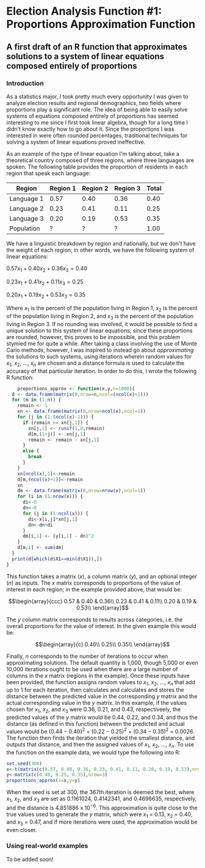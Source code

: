 # Election Analysis Function #1: Proportions Approximation Function
## A first draft of an R function that approximates solutions to a system of linear equations composed entirely of proportions
### Introduction
As a statistics major, I took pretty much every opportunity I was given to analyze election results and regional demographics,
two fields where proportions play a significant role. The idea of being able to easily solve systems of equations composed entirely
of proportions has seemed interesting to me since I first took linear algebra, though for a long time I didn't know exactly how to
go about it. Since the proportions I was interested in were often rounded percentages, traditional techniques for solving a system of
linear equations proved ineffective. 

As an example of the type of linear equation I'm talking about, take a theoretical country composed of three regions, where three
languages are spoken. The following table provides the proportion of residents in each region that speak each language:

| **Region** | Region 1 | Region 2 | Region 3 | Total |
|------------|----------|----------|----------|-------|
| Language 1 | 0.57     | 0.40     | 0.36     | 0.40  |
| Language 2 | 0.23     | 0.41     | 0.11     | 0.25  |
| Language 3 | 0.20     | 0.19     | 0.53     | 0.35  |
| Population | ?        | ?        | ?        | 1.00  |

We have a linguistic breakdown by region and nationally, but we don't have the weight of each region; in other words, we have the
following system of linear equations:

$0.57x_1 + 0.40x_2 + 0.36x_3 = 0.40$

$0.23x_1 + 0.41x_2 + 0.11x_3 = 0.25$

$0.20x_1 + 0.19x_2 + 0.53x_3 = 0.35$

Where $x_1$ is the percent of the population living in Region 1, $x_2$ is the percent of the population living in Region 2, and $x_3$ is the percent of the population living in Region 3. If no rounding was involved, it would be possible to find a unique solution to this system of linear equations; since these proportions are rounded, however, this proves to be impossible, and this problem stymied me for quite a while. After taking a class involving the use of Monte Carlo methods, however, I was inspired to instead go about *approximating* the solutions to such systems, using iterations wherein random values for $x_1$, $x_2$, ..., $x_n$ are chosen and a distance formula is used to calculate the accuracy of that particular iteration. In order to do this, I wrote the following R function:

``` R
    proportions_approx <- function(x,y,n=1000){
  d <- data.frame(matrix(0,nrow=n,ncol=(ncol(x)+1)))
  for (m in (1:n)) {
    remain <- 1
    xn <- data.frame(matrix(0,nrow=ncol(x),ncol=1))
    for (j in (1:(ncol(x)-1))) {
      if (remain >= xn[j,1]) {
        xn[j,1] <- runif(1,0,remain)
        d[m,(1+j)] <- xn[j,1]
        remain <- remain - xn[j,1]
      }
      else {
        break
      }
    }
    xn[ncol(x),1]<-remain
    d[m,(ncol(x)+1)]<-remain
    xn
    dm <- data.frame(matrix(0,nrow=nrow(x),ncol=1))
    for (i in (1:nrow(x))) {
      di<-0
      dn<-0
      for (j in (1:ncol(x))) {
        di<-x[i,j]*xn[j,1]
        dn<-dn+di
      }
      dm[i,1] <- (y[i,1] - dn)^2
    }
    d[m,1] <- sum(dm)
  }
  print(d[which(d$X1==min(d$X1)),])
}
```
This function takes a matrix (*x*), a column matrix (*y*), and an optional integer (*n*) as inputs. The *x* matrix corresponds to
proportions of the value of interest in each region; in the example provided above, that would be:

$$\begin{array}{ccc}
0.57 & 0.40 & 0.36\\
0.23 & 0.41 & 0.11\\
0.20 & 0.19 & 0.53\\
\end{array}$$

The *y* column matrix corresponds to results across categories, i.e. the overall proportions for the value of interest. In the given
example this would be:

$$\begin{array}{c}
0.40\\
0.25\\
0.35\\
\end{array}$$

Finally, *n* corresponds to the number of iterations to occur when approximating solutions. The default quantity is 1,000, though 5,000
or even 10,000 iterations ought to be used when there are a large number of columns in the *x* matrix (regions in the example). Once
these inputs have been provided, the function assigns random values to $x_1$, $x_2$, ..., $x_n$ that add up to 1 for each iteration, then calculates and
calculates and stores the distance between the predicted value in the corresponding *y* matrix and the actual corresponding value in the
*y* matrix. In this example, if the values chosen for  $x_1$, $x_2$, and $x_3$ were 0.36, 0.21, and 0.43, respectiveely, the predicted
values of the *y* matrix would be 0.44, 0.22, and 0.34, and thus the distance (as defined in this function) between the predicted and actual values would be
$(0.44-0.40)^2$ + $(0.22-0.25)^2$ + $(0.34-0.35)^2$ = 0.0026. The function then finds the iteration that yielded the smallest distance,
and outputs that distance, and then the assigned values of $x_1$, $x_2$, ..., $x_n$. To use the function on the example data, we would
type the following into R:

``` R
set.seed(300)
x<-t(matrix(c(0.57, 0.40, 0.36, 0.23, 0.41, 0.11, 0.20, 0.19, 0.53),nrow=3,ncol=3))
y<-matrix(c(0.40, 0.25, 0.35),nrow=3)
proportions_approx(x=x,y=y)
```

When the seed is set at 300, the 367th iteration is deemed the best, where $x_1$, $x_2$, and $x_3$ are set as 0.1161024, 0.4142341, and
0.4696635, respectively, and the distance is 4.851886 x $10^{-6}$. This approximation is quite close to the true values used to generate the
*y* matrix, which were $x_1$ = 0.13, $x_2$ = 0.40, and $x_3$ = 0.47, and if more iterations were used, the approximation would be even
closer.

### Using real-world examples

To be added soon!
